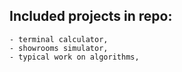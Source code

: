 ## Included projects in repo:
```
- terminal calculator,
- showrooms simulator,
- typical work on algorithms,
```
